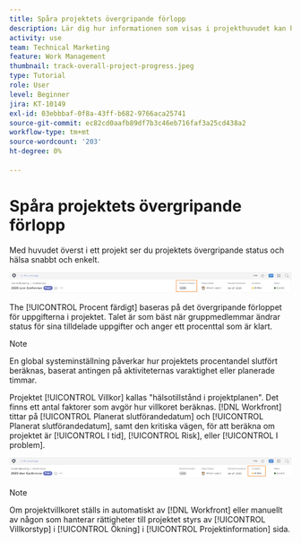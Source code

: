 ```yaml
---
title: Spåra projektets övergripande förlopp
description: Lär dig hur informationen som visas i projekthuvudet kan hjälpa dig att spåra projektets övergripande förlopp och hälsa.
activity: use
team: Technical Marketing
feature: Work Management
thumbnail: track-overall-project-progress.jpeg
type: Tutorial
role: User
level: Beginner
jira: KT-10149
exl-id: 03ebbbaf-0f8a-43ff-b682-9766aca25741
source-git-commit: ec82cd0aafb89df7b3c46eb716faf3a25cd438a2
workflow-type: tm+mt
source-wordcount: '203'
ht-degree: 0%

---
```


# Spåra projektets övergripande förlopp

Med huvudet överst i ett projekt ser du projektets övergripande status och hälsa snabbt och enkelt.

![Visa projekthuvud [!UICONTROL Procent färdigt]](assets/planner-fund-percent-complete.png)

The [!UICONTROL Procent färdigt] baseras på det övergripande förloppet för uppgifterna i projektet. Talet är som bäst när gruppmedlemmar ändrar status för sina tilldelade uppgifter och anger ett procenttal som är klart.

>[!NOTE]
>
>En global systeminställning påverkar hur projektets procentandel slutfört beräknas, baserat antingen på aktiviteternas varaktighet eller planerade timmar.

Projektet [!UICONTROL Villkor] kallas &quot;hälsotillstånd i projektplanen&quot;. Det finns ett antal faktorer som avgör hur villkoret beräknas. [!DNL Workfront] tittar på [!UICONTROL Planerat slutförandedatum] och [!UICONTROL Planerat slutförandedatum], samt den kritiska vägen, för att beräkna om projektet är [!UICONTROL I tid], [!UICONTROL Risk], eller [!UICONTROL I problem].

![Visa projekthuvud [!UICONTROL Villkor]](assets/planner-fund-condition.png)

>[!NOTE]
>
>Om projektvillkoret ställs in automatiskt av [!DNL Workfront] eller manuellt av någon som hanterar rättigheter till projektet styrs av [!UICONTROL Villkorstyp] i [!UICONTROL Ökning] i [!UICONTROL Projektinformation] sida.

<!---
learn more urls
Project percent complete overview
Overview of project condition and condition type
--->
